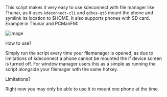 This script makes it very easy to use kdeconnect with file manager like Thunar, as it uses `kdeconnect-cli` and `qdbus-qt5` mount the phone and symlink its location to $HOME. It also supports phones with SD card. Example in Thunar and PCManFM:

![image](https://github.com/Samueru-sama/kdeconnect-any-filemanager/assets/36420837/a0599b94-7aeb-40f2-baca-7ff8810d99a4)

How to use? 

Simply run the script every time your filemanager is opened, as due to limitations of kdeconnect a phone cannot be mounted the if device screen is turned off. For window manager users this as a simple as running the script alongside your filemager with the same hotkey.

Limitations? 

Right now you may only be able to use it to mount one phone at the time.
